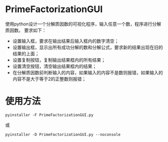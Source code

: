 # PrimeFactorizationGUI
使用python设计一个分解质因数的可视化程序，输入任意一个数，程序进行分解质因数。
要求如下：
<!-- - 有详细的中文注释； -->
- 设置输入框，要求在输出结果后输入框内的数字清空；
- 设置输出框，显示出所有成功分解的数和分解公式，要求新的结果出现在旧的结果的上面；
- 设置复制按钮，复制输出结果框内的所有结果；
- 设置清空按钮，清空输出结果框内的结果；
- 在分解质因数前判断输入的内容，如果输入的内容不是数则报错，如果输入的内容不是大于等于2的正整数则报错；
<!-- - 可视化界面需要在打开时在屏幕的中央；
- 可视化界面内的文字和按钮需要在界面内居中；
- 可视化界面大小为640*480，且大小不可变化； -->
<!-- - 可视化界面内的所有文字为14号楷体 -->

# 使用方法
```
pyinstaller -F PrimeFactorizationGUI.py
```
或
```
pyinstaller -D PrimeFactorizationGUI.py --noconsole
```